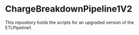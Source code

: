 # ChargeBreakdownPipeline1V2
This repository holds the scripts for an upgraded version of the ETLPipeline1.
